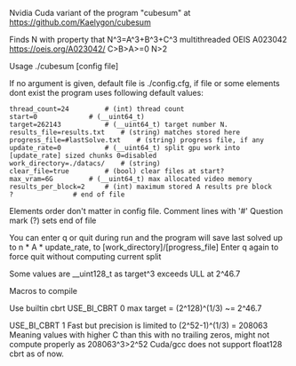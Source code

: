 Nvidia Cuda variant of the program "cubesum" at https://github.com/Kaelygon/cubesum

Finds N with property that N^3=A^3+B^3+C^3 multithreaded 
OEIS A023042 https://oeis.org/A023042/
C>B>A>=0 N>2

Usage ./cubesum [config file]

If no argument is given, default file is ./config.cfg, if file or some elements dont exist the program uses following default values:

	thread_count=24			# (int) thread count
	start=0				# (__uint64_t)
	target=262143			# (__uint64_t) target number N.
	results_file=results.txt	# (string) matches stored here
	progress_file=#lastSolve.txt	# (string) progress file, if any
	update_rate=0			# (__uint64_t) split gpu work into [update_rate] sized chunks 0=disabled
	work_directory=./datacs/	# (string)
	clear_file=true			# (bool) clear files at start?
	max_vram=6G			# (__uint64_t) max allocated video memory
	results_per_block=2		# (int) maximum stored A results pre block
	?				# end of file

Elements order don't matter in config file. Comment lines with '#'
Question mark (?) sets end of file

You can enter q or quit during run and the program will save last solved up to n * A * update_rate, to [work_directory]/[progress_file]
Enter q again to force quit without computing current split

Some values are __uint128_t as target^3 exceeds ULL at 2^46.7

Macros to compile

Use builtin cbrt 
 USE_BI_CBRT 0
 max target = (2^128)^(1/3) ~= 2^46.7

 USE_BI_CBRT 1
  Fast but precision is limited to (2^52-1)^(1/3) = 208063 
  Meaning values with higher C than this with no trailing zeros, might not compute properly as 208063^3>2^52
  Cuda/gcc does not support float128 cbrt as of now.